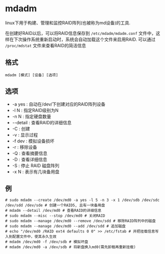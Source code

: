 # mdadm
linux下用于构建、管理和监控RAID阵列(也被称为md设备)的工具.

在创建好RAID以后，可以将RAID信息保存到 `/etc/mdadm/mdadm.conf` 文件中，这样在下次操作系统重新启动时，系统会自动加载这个文件来启用RAID.
可以通过 `/proc/mdstat` 文件来查看RAID的简洁信息 

## 格式

    mdadm [模式] [设备] [选项]

## 选项

- -a yes : 自动在/dev/下创建对应的RAID阵列设备
- -l N : 指定RAID级别为N
- -n N : 指定硬盘数量
- --detail : 查看RAID的详细信息 
- -C : 创建
- -v : 显示过程
- -f dev : 模拟设备损坏
- -r : 移除设备
- -Q : 查看摘要信息
- -D : 查看详细信息
- -S : 停止 RAID 磁盘阵列
- -x N : 表示有几块备用盘

## 例

    # sudo mdadm --create /dev/md0 -a yes -l 5 -n 3 -x 1 /dev/sdb /dev/sdc /dev/sdd /dev/sde # 创建一个RAID5, 且有一块备用盘
    # mdadm --detail /dev/md0 # 查看RAID的详细信息
    # sudo mdadm --misc --stop /dev/md0 # 关闭RAID
    # sudo mdadm --manage /dev/md0 --remove /dev/sdd # 移除RAID阵列中的磁盘
    # sudo mdadm --manage /dev/md0 --add /dev/sdd # 追加磁盘
    # echo "/dev/md0 /RAID ext4 defaults 0 0" >> /etc/fstab # 并把挂载信息写入到配置文件中，使其永久生效
    # mdadm /dev/md0 -f /dev/sdb # 模拟坏盘
    # mdadm /dev/md0 -a /dev/sdb # 将新盘换入md0(需先卸载再重新挂载)